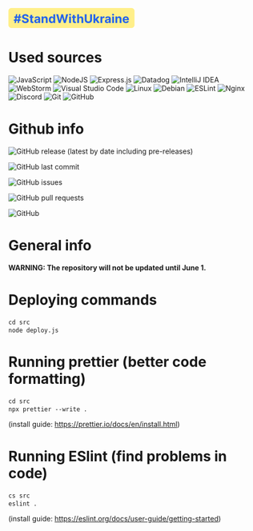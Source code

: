 [![Stand With Ukraine](https://raw.githubusercontent.com/vshymanskyy/StandWithUkraine/main/badges/StandWithUkraine.svg)](https://stand-with-ukraine.pp.ua)

# Used sources

![JavaScript](https://img.shields.io/badge/javascript-%23323330.svg?style=for-the-badge&logo=javascript&logoColor=%23F7DF1E)
![NodeJS](https://img.shields.io/badge/node.js-6DA55F?style=for-the-badge&logo=node.js&logoColor=white)
![Express.js](https://img.shields.io/badge/express.js-%23404d59.svg?style=for-the-badge&logo=express&logoColor=%2361DAFB)
![Datadog](https://img.shields.io/badge/datadog-%23632CA6.svg?style=for-the-badge&logo=datadog&logoColor=white)
![IntelliJ IDEA](https://img.shields.io/badge/IntelliJIDEA-000000.svg?style=for-the-badge&logo=intellij-idea&logoColor=white)
![WebStorm](https://img.shields.io/badge/webstorm-143?style=for-the-badge&logo=webstorm&logoColor=white&color=black)
![Visual Studio Code](https://img.shields.io/badge/Visual%20Studio%20Code-0078d7.svg?style=for-the-badge&logo=visual-studio-code&logoColor=white)
![Linux](https://img.shields.io/badge/Linux-FCC624?style=for-the-badge&logo=linux&logoColor=black)
![Debian](https://img.shields.io/badge/Debian-D70A53?style=for-the-badge&logo=debian&logoColor=white)
![ESLint](https://img.shields.io/badge/ESLint-4B3263?style=for-the-badge&logo=eslint&logoColor=white)
![Nginx](https://img.shields.io/badge/nginx-%23009639.svg?style=for-the-badge&logo=nginx&logoColor=white)
![Discord](https://img.shields.io/badge/%3CServer%3E-%237289DA.svg?style=for-the-badge&logo=discord&logoColor=white)
![Git](https://img.shields.io/badge/git-%23F05033.svg?style=for-the-badge&logo=git&logoColor=white)
![GitHub](https://img.shields.io/badge/github-%23121011.svg?style=for-the-badge&logo=github&logoColor=white)

# Github info
![GitHub release (latest by date including pre-releases)](https://img.shields.io/github/v/release/Skyndalex/skyndalex?include_prereleases)

![GitHub last commit](https://img.shields.io/github/last-commit/Skyndalex/skyndalex)

![GitHub issues](https://img.shields.io/github/issues-raw/Skyndalex/skyndalex)

![GitHub pull requests](https://img.shields.io/github/issues-pr/Skyndalex/skyndalex)

![GitHub](https://img.shields.io/github/license/Skyndalex/skyndalex)

# General info 

**WARNING: The repository will not be updated until June 1.**

# Deploying commands


```
cd src
node deploy.js
```

# Running prettier (better code formatting)

```
cd src
npx prettier --write .
```

(install guide: https://prettier.io/docs/en/install.html)

# Running ESlint (find problems in code)
```
cs src
eslint .
```

(install guide: https://eslint.org/docs/user-guide/getting-started)
